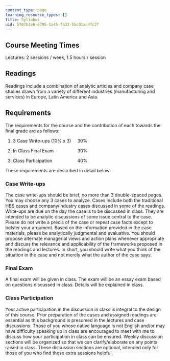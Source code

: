 ```yaml
---
content_type: page
learning_resource_types: []
title: Syllabus
uid: b707b2e6-e705-1a45-fa33-55c01aa4fc2f
---
```


Course Meeting Times
--------------------

Lectures: 2 sessions / week, 1.5 hours / session

Readings
--------

Readings include a combination of analytic articles and company case studies drawn from a variety of different industries (manufacturing and services) in Europe, Latin America and Asia.

Requirements
------------

The requirements for the course and the contribution of each towards the final grade are as follows:

1.  3 Case Write-ups (10% x 3)     30%
    
2.  In Class Final Exam                   30%
    
3.  Class Participation                    40%
    

These requirements are described in detail below:

### Case Write-ups

The case write-ups should be brief, no more than 3 double-spaced pages.  You may choose any 3 cases to analyze. Cases include both the traditional HBS cases and company/industry cases discussed in some of the readings. Write-ups are due on the day the case is to be discussed in class. They are intended to be analytic discussions of some issue central to the case. Please do not write a précis of the case or repeat case facts except to bolster your argument. Based on the information provided in the case materials, please be analytically judgmental and evaluative. You should propose alternate managerial views and action plans whenever appropriate and discuss the relevance and applicability of the frameworks proposed in the readings and lectures. In short, you should write what you think of the situation in the case and not merely what the author of the case says.

### Final Exam

A final exam will be given in class. The exam will be an essay exam based on questions discussed in class. Details will be explained in class.

### Class Participation

Your active participation in the discussion in class is integral to the design of this course. Prior preparation of the cases and assigned readings are essential as this background is presumed in the lectures and case discussions. Those of you whose native language is not English and/or may have difficulty speaking up in class are encouraged to meet with me to discuss how your participation in class can be ensured. Weekly discussion sections will be organized so that we can clarify/elaborate on any points raised in class. These discussion sections are optional, intended only for those of you who find these extra sessions helpful.